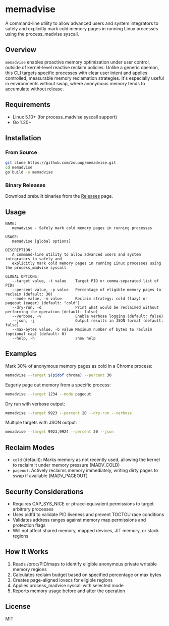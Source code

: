 # memadvise

A command-line utility to allow advanced users and system integrators to safely and explicitly mark cold memory pages in running Linux processes using the process_madvise syscall.

## Overview

`memadvise` enables proactive memory optimization under user control, outside of kernel-level reactive reclaim policies. Unlike a generic daemon, this CLI targets specific processes with clear user intent and applies controlled, measurable memory reclamation strategies. It's especially useful in environments without swap, where anonymous memory tends to accumulate without release.

## Requirements

- Linux 5.10+ (for process_madvise syscall support)
- Go 1.20+

## Installation

### From Source

```bash
git clone https://github.com/zouuup/memadvise.git
cd memadvise
go build -o memadvise
```

### Binary Releases

Download prebuilt binaries from the [Releases](https://github.com/zouuup/memadvise/releases) page.

## Usage

```
NAME:
   memadvise - Safely mark cold memory pages in running processes

USAGE:
   memadvise [global options]

DESCRIPTION:
   A command-line utility to allow advanced users and system integrators to safely and
   explicitly mark cold memory pages in running Linux processes using the process_madvise syscall

GLOBAL OPTIONS:
   --target value, -t value    Target PID or comma-separated list of PIDs
   --percent value, -p value   Percentage of eligible memory pages to reclaim (default: 30)
   --mode value, -m value      Reclaim strategy: cold (lazy) or pageout (eager) (default: "cold")
   --dry-run, -d               Print what would be reclaimed without performing the operation (default: false)
   --verbose, -v               Enable verbose logging (default: false)
   --json, -j                  Output results in JSON format (default: false)
   --max-bytes value, -b value Maximum number of bytes to reclaim (optional cap) (default: 0)
   --help, -h                  show help
```

## Examples

Mark 30% of anonymous memory pages as cold in a Chrome process:

```bash
memadvise --target $(pidof chrome) --percent 30
```

Eagerly page out memory from a specific process:

```bash
memadvise --target 1234 --mode pageout
```

Dry run with verbose output:

```bash
memadvise --target 9923 --percent 20 --dry-run --verbose
```

Multiple targets with JSON output:

```bash
memadvise --target 9923,9924 --percent 20 --json
```

## Reclaim Modes

- `cold` (default): Marks memory as not recently used, allowing the kernel to reclaim it under memory pressure (MADV_COLD)
- `pageout`: Actively reclaims memory immediately, writing dirty pages to swap if available (MADV_PAGEOUT)

## Security Considerations

- Requires CAP_SYS_NICE or ptrace-equivalent permissions to target arbitrary processes
- Uses pidfd to validate PID liveness and prevent TOCTOU race conditions
- Validates address ranges against memory map permissions and protection flags
- Will not affect shared memory, mapped devices, JIT memory, or stack regions

## How It Works

1. Reads /proc/PID/maps to identify eligible anonymous private writable memory regions
2. Calculates reclaim budget based on specified percentage or max bytes
3. Creates page-aligned iovecs for eligible regions
4. Applies process_madvise syscall with selected mode
5. Reports memory usage before and after the operation

## License

MIT
